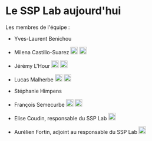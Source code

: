 # Le SSP Lab aujourd'hui

Les membres de l'équipe :

* Yves-Laurent Benichou
* Milena Castillo-Suarez [<img src="https://about.gitlab.com/images/press/logo/png/gitlab-icon-rgb.png" height=20>](https://git.lab.sspcloud.fr/hby7ih) [<img src="https://image.flaticon.com/icons/png/512/61/61109.png" height=20>](https://www.linkedin.com/in/milena-suarez-615099155/)
* Jérémy L'Hour [<img src="https://about.gitlab.com/images/press/logo/png/gitlab-icon-rgb.png" height=20>](https://git.lab.sspcloud.fr/zctxti) [<img src="https://image.flaticon.com/icons/png/512/61/61109.png" height=20>](https://www.linkedin.com/in/j%C3%A9r%C3%A9my-l-hour-30a03937?originalSubdomain=fr)
* Lucas Malherbe [<img src="https://about.gitlab.com/images/press/logo/png/gitlab-icon-rgb.png" height=20>](https://git.lab.sspcloud.fr/lmalherbe) [<img src="https://image.flaticon.com/icons/png/512/61/61109.png" height=20>](https://www.linkedin.com/in/lucas-malherbe-4a0a9114b/)
* Stéphanie Himpens
* François Semecurbe [<img src="https://about.gitlab.com/images/press/logo/png/gitlab-icon-rgb.png" height=20>](https://git.lab.sspcloud.fr/h529p3) [<img src="https://image.flaticon.com/icons/png/512/61/61109.png" height=20>](https://www.linkedin.com/in/francoissemecurbe/)

* Elise Coudin, responsable du SSP Lab [<img src="https://image.flaticon.com/icons/png/512/61/61109.png" height=20>](https://www.linkedin.com/in/elise-coudin-1411715/)
* Aurélien Fortin, adjoint au responsable du SSP Lab [<img src="https://image.flaticon.com/icons/png/512/61/61109.png" height=20>](https://www.linkedin.com/in/aur%C3%A9lien-fortin-0a24892/)
